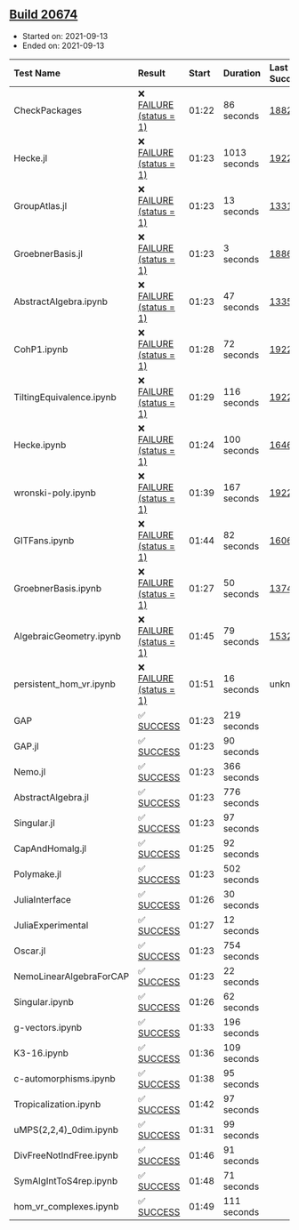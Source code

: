 ## [Build 20674](https://oscarci.mathematik.uni-kl.de/job/oscar/20674/)

* Started on: 2021-09-13
* Ended on: 2021-09-13

| Test Name    | Result | Start | Duration | Last Success | First Failure |
|:-------------|:-------|:------|:---------|:-------------|:--------------|
| CheckPackages | ❌ [FAILURE (status = 1)](https://oscarci.mathematik.uni-kl.de/job/oscar/20674/artifact/logs/build-20674/CheckPackages.log) | 01:22 | 86 seconds | [18822](https://oscarci.mathematik.uni-kl.de/job/oscar/18822/) | [18823](https://oscarci.mathematik.uni-kl.de/job/oscar/18823/) |
| Hecke.jl | ❌ [FAILURE (status = 1)](https://oscarci.mathematik.uni-kl.de/job/oscar/20674/artifact/logs/build-20674/Hecke.jl.log) | 01:23 | 1013 seconds | [19222](https://oscarci.mathematik.uni-kl.de/job/oscar/19222/) | [20152](https://oscarci.mathematik.uni-kl.de/job/oscar/20152/) |
| GroupAtlas.jl | ❌ [FAILURE (status = 1)](https://oscarci.mathematik.uni-kl.de/job/oscar/20674/artifact/logs/build-20674/GroupAtlas.jl.log) | 01:23 | 13 seconds | [13311](https://oscarci.mathematik.uni-kl.de/job/oscar/13311/) | [13312](https://oscarci.mathematik.uni-kl.de/job/oscar/13312/) |
| GroebnerBasis.jl | ❌ [FAILURE (status = 1)](https://oscarci.mathematik.uni-kl.de/job/oscar/20674/artifact/logs/build-20674/GroebnerBasis.jl.log) | 01:23 | 3 seconds | [18864](https://oscarci.mathematik.uni-kl.de/job/oscar/18864/) | [18865](https://oscarci.mathematik.uni-kl.de/job/oscar/18865/) |
| AbstractAlgebra.ipynb | ❌ [FAILURE (status = 1)](https://oscarci.mathematik.uni-kl.de/job/oscar/20674/artifact/logs/build-20674/AbstractAlgebra.ipynb.log) | 01:23 | 47 seconds | [13355](https://oscarci.mathematik.uni-kl.de/job/oscar/13355/) | [13356](https://oscarci.mathematik.uni-kl.de/job/oscar/13356/) |
| CohP1.ipynb | ❌ [FAILURE (status = 1)](https://oscarci.mathematik.uni-kl.de/job/oscar/20674/artifact/logs/build-20674/CohP1.ipynb.log) | 01:28 | 72 seconds | [19222](https://oscarci.mathematik.uni-kl.de/job/oscar/19222/) | [20152](https://oscarci.mathematik.uni-kl.de/job/oscar/20152/) |
| TiltingEquivalence.ipynb | ❌ [FAILURE (status = 1)](https://oscarci.mathematik.uni-kl.de/job/oscar/20674/artifact/logs/build-20674/TiltingEquivalence.ipynb.log) | 01:29 | 116 seconds | [19222](https://oscarci.mathematik.uni-kl.de/job/oscar/19222/) | [20152](https://oscarci.mathematik.uni-kl.de/job/oscar/20152/) |
| Hecke.ipynb | ❌ [FAILURE (status = 1)](https://oscarci.mathematik.uni-kl.de/job/oscar/20674/artifact/logs/build-20674/Hecke.ipynb.log) | 01:24 | 100 seconds | [16463](https://oscarci.mathematik.uni-kl.de/job/oscar/16463/) | [16464](https://oscarci.mathematik.uni-kl.de/job/oscar/16464/) |
| wronski-poly.ipynb | ❌ [FAILURE (status = 1)](https://oscarci.mathematik.uni-kl.de/job/oscar/20674/artifact/logs/build-20674/wronski-poly.ipynb.log) | 01:39 | 167 seconds | [19222](https://oscarci.mathematik.uni-kl.de/job/oscar/19222/) | [20152](https://oscarci.mathematik.uni-kl.de/job/oscar/20152/) |
| GITFans.ipynb | ❌ [FAILURE (status = 1)](https://oscarci.mathematik.uni-kl.de/job/oscar/20674/artifact/logs/build-20674/GITFans.ipynb.log) | 01:44 | 82 seconds | [16068](https://oscarci.mathematik.uni-kl.de/job/oscar/16068/) | [16069](https://oscarci.mathematik.uni-kl.de/job/oscar/16069/) |
| GroebnerBasis.ipynb | ❌ [FAILURE (status = 1)](https://oscarci.mathematik.uni-kl.de/job/oscar/20674/artifact/logs/build-20674/GroebnerBasis.ipynb.log) | 01:27 | 50 seconds | [13748](https://oscarci.mathematik.uni-kl.de/job/oscar/13748/) | [13749](https://oscarci.mathematik.uni-kl.de/job/oscar/13749/) |
| AlgebraicGeometry.ipynb | ❌ [FAILURE (status = 1)](https://oscarci.mathematik.uni-kl.de/job/oscar/20674/artifact/logs/build-20674/AlgebraicGeometry.ipynb.log) | 01:45 | 79 seconds | [15322](https://oscarci.mathematik.uni-kl.de/job/oscar/15322/) | [15323](https://oscarci.mathematik.uni-kl.de/job/oscar/15323/) |
| persistent_hom_vr.ipynb | ❌ [FAILURE (status = 1)](https://oscarci.mathematik.uni-kl.de/job/oscar/20674/artifact/logs/build-20674/persistent_hom_vr.ipynb.log) | 01:51 | 16 seconds | unknown | unknown |
| GAP | ✅ [SUCCESS](https://oscarci.mathematik.uni-kl.de/job/oscar/20674/artifact/logs/build-20674/GAP.log) | 01:23 | 219 seconds |  |  |
| GAP.jl | ✅ [SUCCESS](https://oscarci.mathematik.uni-kl.de/job/oscar/20674/artifact/logs/build-20674/GAP.jl.log) | 01:23 | 90 seconds |  |  |
| Nemo.jl | ✅ [SUCCESS](https://oscarci.mathematik.uni-kl.de/job/oscar/20674/artifact/logs/build-20674/Nemo.jl.log) | 01:23 | 366 seconds |  |  |
| AbstractAlgebra.jl | ✅ [SUCCESS](https://oscarci.mathematik.uni-kl.de/job/oscar/20674/artifact/logs/build-20674/AbstractAlgebra.jl.log) | 01:23 | 776 seconds |  |  |
| Singular.jl | ✅ [SUCCESS](https://oscarci.mathematik.uni-kl.de/job/oscar/20674/artifact/logs/build-20674/Singular.jl.log) | 01:23 | 97 seconds |  |  |
| CapAndHomalg.jl | ✅ [SUCCESS](https://oscarci.mathematik.uni-kl.de/job/oscar/20674/artifact/logs/build-20674/CapAndHomalg.jl.log) | 01:25 | 92 seconds |  |  |
| Polymake.jl | ✅ [SUCCESS](https://oscarci.mathematik.uni-kl.de/job/oscar/20674/artifact/logs/build-20674/Polymake.jl.log) | 01:23 | 502 seconds |  |  |
| JuliaInterface | ✅ [SUCCESS](https://oscarci.mathematik.uni-kl.de/job/oscar/20674/artifact/logs/build-20674/JuliaInterface.log) | 01:26 | 30 seconds |  |  |
| JuliaExperimental | ✅ [SUCCESS](https://oscarci.mathematik.uni-kl.de/job/oscar/20674/artifact/logs/build-20674/JuliaExperimental.log) | 01:27 | 12 seconds |  |  |
| Oscar.jl | ✅ [SUCCESS](https://oscarci.mathematik.uni-kl.de/job/oscar/20674/artifact/logs/build-20674/Oscar.jl.log) | 01:23 | 754 seconds |  |  |
| NemoLinearAlgebraForCAP | ✅ [SUCCESS](https://oscarci.mathematik.uni-kl.de/job/oscar/20674/artifact/logs/build-20674/NemoLinearAlgebraForCAP.log) | 01:23 | 22 seconds |  |  |
| Singular.ipynb | ✅ [SUCCESS](https://oscarci.mathematik.uni-kl.de/job/oscar/20674/artifact/logs/build-20674/Singular.ipynb.log) | 01:26 | 62 seconds |  |  |
| g-vectors.ipynb | ✅ [SUCCESS](https://oscarci.mathematik.uni-kl.de/job/oscar/20674/artifact/logs/build-20674/g-vectors.ipynb.log) | 01:33 | 196 seconds |  |  |
| K3-16.ipynb | ✅ [SUCCESS](https://oscarci.mathematik.uni-kl.de/job/oscar/20674/artifact/logs/build-20674/K3-16.ipynb.log) | 01:36 | 109 seconds |  |  |
| c-automorphisms.ipynb | ✅ [SUCCESS](https://oscarci.mathematik.uni-kl.de/job/oscar/20674/artifact/logs/build-20674/c-automorphisms.ipynb.log) | 01:38 | 95 seconds |  |  |
| Tropicalization.ipynb | ✅ [SUCCESS](https://oscarci.mathematik.uni-kl.de/job/oscar/20674/artifact/logs/build-20674/Tropicalization.ipynb.log) | 01:42 | 97 seconds |  |  |
| uMPS(2,2,4)_0dim.ipynb | ✅ [SUCCESS](https://oscarci.mathematik.uni-kl.de/job/oscar/20674/artifact/logs/build-20674/uMPS-2-2-4-_0dim.ipynb.log) | 01:31 | 99 seconds |  |  |
| DivFreeNotIndFree.ipynb | ✅ [SUCCESS](https://oscarci.mathematik.uni-kl.de/job/oscar/20674/artifact/logs/build-20674/DivFreeNotIndFree.ipynb.log) | 01:46 | 91 seconds |  |  |
| SymAlgIntToS4rep.ipynb | ✅ [SUCCESS](https://oscarci.mathematik.uni-kl.de/job/oscar/20674/artifact/logs/build-20674/SymAlgIntToS4rep.ipynb.log) | 01:48 | 71 seconds |  |  |
| hom_vr_complexes.ipynb | ✅ [SUCCESS](https://oscarci.mathematik.uni-kl.de/job/oscar/20674/artifact/logs/build-20674/hom_vr_complexes.ipynb.log) | 01:49 | 111 seconds |  |  |
